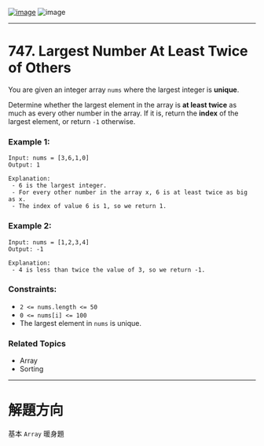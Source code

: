 [![image](https://img.shields.io/badge/Leetcode-Link-blue?logo=leetcode)](https://leetcode.com/problems/largest-number-at-least-twice-of-others/)
![image](https://img.shields.io/badge/Difficulty-Easy-green)

---

# 747. Largest Number At Least Twice of Others

You are given an integer array `nums` where the largest integer is **unique**.

Determine whether the largest element in the array is **at least twice** as much as every other number in the array. If it is, return the **index** of the largest element, or return `-1` otherwise.

### Example 1:

```
Input: nums = [3,6,1,0]
Output: 1

Explanation: 
 - 6 is the largest integer.
 - For every other number in the array x, 6 is at least twice as big as x.
 - The index of value 6 is 1, so we return 1.
```

### Example 2:

```
Input: nums = [1,2,3,4]
Output: -1

Explanation: 
 - 4 is less than twice the value of 3, so we return -1.
```

### Constraints:

- `2 <= nums.length <= 50`
- `0 <= nums[i] <= 100`
- The largest element in `nums` is unique.

### Related Topics

- Array
- Sorting
  
---

# 解題方向

基本 `Array` 暖身題